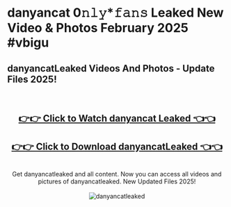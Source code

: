 # danyancat 0𝚗𝚕𝚢*𝚏𝚊𝚗𝚜 Leaked New Video & Photos February 2025 #vbigu

<h2>danyancatLeaked Videos And Photos - Update Files 2025!</h2>
<br>
<div align="center">
<h2><a href="https://mediaupload.pro?title=danyancat&ref=11F" rel="nofollow">👉👉 Click to Watch danyancat Leaked 👈👈</a></h2>
<h2><a href="https://mediaupload.pro?title=danyancat&ref=11F" rel="nofollow">👉👉 Click to Download danyancatLeaked 👈👈</a></h2>
<br>
Get danyancatleaked and all content. Now you can access all videos and pictures of danyancatleaked. New Updated Files 2025!
<br>
<br>
<a href="https://mediaupload.pro?title=danyancat&ref=11F" rel="nofollow" data-target="animated-image.originalLink"><img src="https://i.ibb.co/Gkj2r4b/banner.png" alt="danyancatleaked" style="max-width: 100%; display: inline-block;" data-target="animated-image.originalImage"></a>
</div>
<br>

